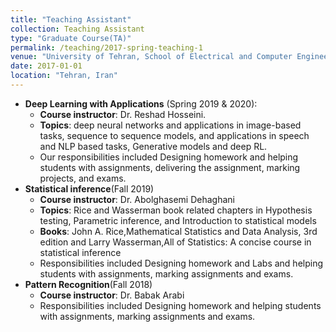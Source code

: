 ```yaml
---
title: "Teaching Assistant"
collection: Teaching Assistant
type: "Graduate Course(TA)"
permalink: /teaching/2017-spring-teaching-1
venue: "University of Tehran, School of Electrical and Computer Engineering"
date: 2017-01-01
location: "Tehran, Iran"
---
```

* **Deep Learning with Applications** (Spring 2019 & 2020):
	* **Course instructor**: Dr. Reshad Hosseini.
	* **Topics**: deep neural networks and applications in image-based tasks, sequence to sequence models, and applications in speech and NLP based tasks, Generative models and deep RL.
	* Our responsibilities included Designing homework and helping students with assignments, delivering the assignment, marking projects, and exams.
* **Statistical inference**(Fall 2019)
    * **Course instructor**: Dr. Abolghasemi Dehaghani
    * **Topics**: Rice and Wasserman book related chapters in Hypothesis testing, Parametric inference, and Introduction to statistical models
    * **Books**: John A. Rice,Mathematical Statistics and Data Analysis, 3rd edition and Larry Wasserman,All of Statistics: A concise course in statistical inference
    * Responsibilities included Designing homework and Labs and helping students with assignments, marking assignments and exams.
* **Pattern Recognition**(Fall 2018)
    * **Course instructor**: Dr. Babak Arabi
    * Responsibilities included Designing homework and helping students with assignments, marking assignments and exams.




